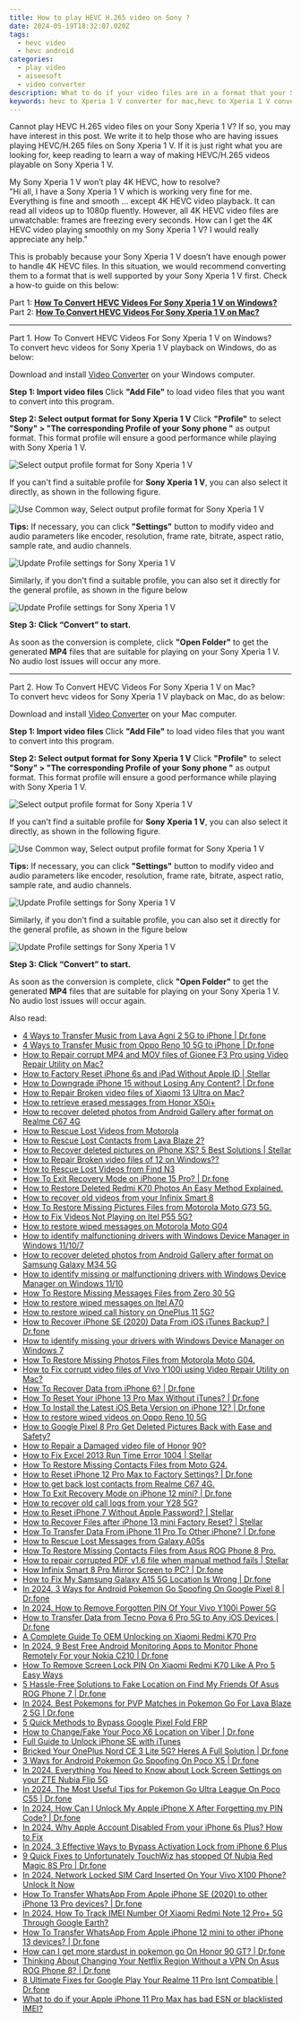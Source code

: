 ```yaml
---
title: How to play HEVC H.265 video on Sony ?
date: 2024-05-19T18:32:07.020Z
tags: 
  - hevc video
  - hevc android
categories: 
  - play video
  - aiseesoft
  - video converter
description: What to do if your video files are in a format that your Sony Xperia 1 V doesn’t support? Convert them first!!! Learn how to convert HEVC H.265 files for playing with Sony Xperia 1 V smoothly.
keywords: hevc to Xperia 1 V converter for mac,hevc to Xperia 1 V converter for windows,convert x265 for Xperia 1 V playing,hevc video android,play h.265 media on Sony Xperia 1 V,encode h.265 for Xperia 1 V,how to converter 720p to hevc on android,best hevc transcoder android,convert 4k video to 1080p android,video converter 720p to 1080p in android,vlc hevc android,hevc converter for android
---
```



<div class="atpl-content atpl-for-aiseesoft-video-converter play-hevc-video-on-android">

<div class="atpl-post-description-part-1">
<div class="tpl-content-sub-paragraph-normal">
  <p>
    Cannot play HEVC H.265 video files on your Sony Xperia 1 V? If so, you may have interest in this post. We write it to help those who are having issues playing HEVC/H.265 files on Sony Xperia 1 V. If it is just right what you are looking for, keep reading to learn a way of making HEVC/H.265 videos playable on Sony Xperia 1 V.
  </p>
</div>
</div>

<div class="atpl-post-device-model-description">

</div>



<div class="atpl-post-description-part-2">
<div class="tpl-content-sub-paragraph-question">
    My Sony Xperia 1 V won’t play 4K HEVC, how to resolve?
</div>
<div class="tpl-content-sub-paragraph-question">
    "Hi all, I have a Sony Xperia 1 V which is working very fine for me. Everything is fine and smooth … except 4K HEVC video playback. It can read all videos up to 1080p fluently. However, all 4K HEVC video files are unwatchable: frames are freezing every seconds. How can I get the 4K HEVC video playing smoothly on my Sony Xperia 1 V? I would really appreciate any help."
</div>
<div class="tpl-content-sub-paragraph-content">
  <p>
    This is probably because your Sony Xperia 1 V doesn’t have enough power to handle 4K HEVC files. In this situation, we would recommend converting them to a format that is well supported by your Sony Xperia 1 V first.
    Check a how-to guide on this below:
  </p>
</div>
</div>


Part 1: <strong><a href="#p1">How To Convert HEVC Videos For Sony Xperia 1 V on Windows?</a></strong>
Part 2: <strong><a href="#p2">How To Convert HEVC Videos For Sony Xperia 1 V on Mac?</a></strong>



<!-- Part 1 -->
<a id="p1" name="p1" ></a><hr>

<div class="atpl-step-part-style">Part 1. How To Convert HEVC Videos For Sony Xperia 1 V on Windows?</div>
To convert hevc videos for Sony Xperia 1 V playback on Windows, do as below:

Download and install <a class="atpl-step-content-a-style" href="https://tools.techidaily.com/aiseesoft-total-video-converter/" >Video Converter</a> on your Windows computer.

<strong>Step 1: Import video files </strong>
Click <b>"Add File"</b> to load video files that you want to convert into this program.

<strong>Step 2: Select output format for Sony Xperia 1 V</strong>
Click <b>"Profile"</b> to select <b>"Sony" > "The corresponding Profile of your Sony phone "</b> as output format. This format profile will ensure a good performance while playing with Sony Xperia 1 V.

<img src="https://tools.techidaily.com/images/apps/aiseesoft/video-converter/devices/sony/fv.mp4/win/profile-4.png" class="atpl-imgstyle" alt="Select output profile format for Sony Xperia 1 V" />

If you can't find a suitable profile for **Sony Xperia 1 V**, you can also select it directly, as shown in the following figure.

<img src="https://tools.techidaily.com/images/apps/aiseesoft/video-converter/devices/common_android/fv.mp4/win/profile.png" class="atpl-imgstyle" alt="Use Common way, Select output profile format for Sony Xperia 1 V" />

<strong>Tips:</strong>
If necessary, you can click <b>"Settings"</b> button to modify video and audio parameters like encoder, resolution, frame rate, bitrate, aspect ratio, sample rate, and audio channels. 

<img src="https://tools.techidaily.com/images/apps/aiseesoft/video-converter/devices/sony/fv.mp4/win/settings-2.png" class="atpl-imgstyle"  alt="Update Profile settings for Sony Xperia 1 V" />

Similarly, if you don't find a suitable profile, you can also set it directly for the general profile, as shown in the figure below

<img src="https://tools.techidaily.com/images/apps/aiseesoft/video-converter/devices/common_android/fv.mp4/win/settings.png" class="atpl-imgstyle"  alt="Update Profile settings for Sony Xperia 1 V" />

<strong>Step 3: Click “Convert” to start.</strong>

As soon as the conversion is complete, click <b>"Open Folder"</b> to get the generated <b>MP4</b> files that are suitable for playing on your Sony Xperia 1 V. No audio lost issues will occur any more.

<!-- Part 2 -->
<a id="p2" name="p2"></a><hr>

<div class="atpl-step-part-style">Part 2. How To Convert HEVC Videos For Sony Xperia 1 V on Mac?</div>
To convert hevc videos for Sony Xperia 1 V playback on Mac, do as below:

Download and install <a class="atpl-step-content-a-style" href="https://tools.techidaily.com/aiseesoft-total-video-converter/" >Video Converter</a> on your Mac computer.

<strong>Step 1: Import video files </strong>
Click <b>"Add File"</b> to load video files that you want to convert into this program.

<strong>Step 2: Select output format for Sony Xperia 1 V</strong>
Click <b>"Profile"</b> to select <b>"Sony" > "The corresponding Profile of your Sony phone "</b> as output format. This format profile will ensure a good performance while playing with Sony Xperia 1 V.

<img src="https://tools.techidaily.com/images/apps/aiseesoft/video-converter/devices/sony/fv.mp4/mac/profile.png" class="atpl-imgstyle" alt="Select output profile format for Sony Xperia 1 V" />

If you can't find a suitable profile for **Sony Xperia 1 V**, you can also select it directly, as shown in the following figure.

<img src="https://tools.techidaily.com/images/apps/aiseesoft/video-converter/devices/common_android/fv.mp4/mac/profile.png" class="atpl-imgstyle" alt="Use Common way, Select output profile format for Sony Xperia 1 V" />

<strong>Tips:</strong>
If necessary, you can click <b>"Settings"</b> button to modify video and audio parameters like encoder, resolution, frame rate, bitrate, aspect ratio, sample rate, and audio channels. 

<img src="https://tools.techidaily.com/images/apps/aiseesoft/video-converter/devices/sony/fv.mp4/mac/settings.png" class="atpl-imgstyle"  alt="Update Profile settings for Sony Xperia 1 V" />

Similarly, if you don't find a suitable profile, you can also set it directly for the general profile, as shown in the figure below

<img src="https://tools.techidaily.com/images/apps/aiseesoft/video-converter/devices/common_android/fv.mp4/win/settings.png" class="atpl-imgstyle"  alt="Update Profile settings for Sony Xperia 1 V" />

<strong>Step 3: Click “Convert” to start.</strong>

As soon as the conversion is complete, click <b>"Open Folder"</b> to get the generated <b>MP4</b> files that are suitable for playing on your Sony Xperia 1 V. No audio lost issues will occur again.


<ins class="adsbygoogle"
     style="display:block"
     data-ad-client="ca-pub-7571918770474297"
     data-ad-slot="8358498916"
     data-ad-format="auto"
     data-full-width-responsive="true"></ins>


</div>
<ins class="adsbygoogle"
    style="display:block"
    data-ad-format="autorelaxed"
    data-ad-client="ca-pub-7571918770474297"
    data-ad-slot="1223367746"></ins>

<span class="atpl-alsoreadstyle">Also read:</span>
<div><ul>
<li><a href="https://blog-min.techidaily.com/4-ways-to-transfer-music-from-lava-agni-2-5g-to-iphone-drfone-by-drfone-transfer-from-android-transfer-from-android/"><u>4 Ways to Transfer Music from Lava Agni 2 5G to iPhone | Dr.fone</u></a></li>
<li><a href="https://blog-min.techidaily.com/4-ways-to-transfer-music-from-oppo-reno-10-5g-to-iphone-drfone-by-drfone-transfer-from-android-transfer-from-android/"><u>4 Ways to Transfer Music from Oppo Reno 10 5G to iPhone | Dr.fone</u></a></li>
<li><a href="https://blog-min.techidaily.com/how-to-repair-corrupt-mp4-and-mov-files-of-gionee-f3-pro-using-video-repair-utility-on-mac-by-stellar-video-repair-mobile-video-repair/"><u>How to Repair corrupt MP4 and MOV files of Gionee F3 Pro using Video Repair Utility on Mac?</u></a></li>
<li><a href="https://blog-min.techidaily.com/how-to-factory-reset-iphone-6s-and-ipad-without-apple-id-stellar-by-stellar-data-recovery-ios-iphone-data-recovery/"><u>How to Factory Reset iPhone 6s and iPad Without Apple ID | Stellar</u></a></li>
<li><a href="https://blog-min.techidaily.com/how-to-downgrade-iphone-15-without-losing-any-content-drfone-by-drfone-ios-system-repair-ios-system-repair/"><u>How to Downgrade iPhone 15 without Losing Any Content? | Dr.fone</u></a></li>
<li><a href="https://blog-min.techidaily.com/how-to-repair-broken-video-files-of-xiaomi-13-ultra-on-mac-by-stellar-video-repair-mobile-video-repair/"><u>How to Repair Broken video files of Xiaomi 13 Ultra on Mac?</u></a></li>
<li><a href="https://blog-min.techidaily.com/how-to-retrieve-erased-messages-from-honor-x50iplus-by-fonelab-android-recover-messages/"><u>How to retrieve erased messages from Honor X50i+</u></a></li>
<li><a href="https://blog-min.techidaily.com/how-to-recover-deleted-photos-from-android-gallery-after-format-on-realme-c67-4g-by-stellar-photo-recovery-android-mobile-photo-recover/"><u>How to recover deleted photos from Android Gallery after format on Realme C67 4G</u></a></li>
<li><a href="https://blog-min.techidaily.com/how-to-rescue-lost-videos-from-motorola-by-fonelab-android-recover-video/"><u>How to Rescue Lost Videos from Motorola</u></a></li>
<li><a href="https://blog-min.techidaily.com/how-to-rescue-lost-contacts-from-lava-blaze-2-by-fonelab-android-recover-contacts/"><u>How to Rescue Lost Contacts from Lava Blaze 2?</u></a></li>
<li><a href="https://blog-min.techidaily.com/how-to-recover-deleted-pictures-on-iphone-xs-5-best-solutions-stellar-by-stellar-data-recovery-ios-iphone-data-recovery/"><u>How to Recover deleted pictures on iPhone XS? 5 Best Solutions | Stellar</u></a></li>
<li><a href="https://blog-min.techidaily.com/how-to-repair-broken-video-files-of-12-on-windows-by-stellar-video-repair-mobile-video-repair/"><u>How to Repair Broken video files of 12 on Windows??</u></a></li>
<li><a href="https://blog-min.techidaily.com/how-to-rescue-lost-videos-from-find-n3-by-fonelab-android-recover-video/"><u>How to Rescue Lost Videos from Find N3</u></a></li>
<li><a href="https://blog-min.techidaily.com/how-to-exit-recovery-mode-on-iphone-15-pro-drfone-by-drfone-ios-system-repair-ios-system-repair/"><u>How To Exit Recovery Mode on iPhone 15 Pro? | Dr.fone</u></a></li>
<li><a href="https://blog-min.techidaily.com/how-to-restore-deleted-redmi-k70-photos-an-easy-method-explained-by-fonelab-android-recover-photos/"><u>How to Restore Deleted Redmi K70 Photos  An Easy Method Explained.</u></a></li>
<li><a href="https://blog-min.techidaily.com/how-to-recover-old-videos-from-your-infinix-smart-8-by-fonelab-android-recover-video/"><u>How to recover old videos from your Infinix Smart 8</u></a></li>
<li><a href="https://blog-min.techidaily.com/how-to-restore-missing-pictures-files-from-motorola-moto-g73-5g-by-fonelab-android-recover-pictures/"><u>How To  Restore Missing Pictures Files from Motorola Moto G73 5G.</u></a></li>
<li><a href="https://blog-min.techidaily.com/how-to-fix-videos-not-playing-on-itel-p55-5g-by-stellar-video-repair-mobile-video-repair/"><u>How to Fix Videos Not Playing on Itel P55 5G?</u></a></li>
<li><a href="https://blog-min.techidaily.com/how-to-restore-wiped-messages-on-motorola-moto-g04-by-fonelab-android-recover-messages/"><u>How to restore wiped messages on Motorola Moto G04</u></a></li>
<li><a href="https://blog-min.techidaily.com/how-to-identify-malfunctioning-drivers-with-windows-device-manager-in-windows-11107-by-drivereasy-guide/"><u>How to identify malfunctioning drivers with Windows Device Manager in Windows 11/10/7</u></a></li>
<li><a href="https://blog-min.techidaily.com/how-to-recover-deleted-photos-from-android-gallery-after-format-on-samsung-galaxy-m34-5g-by-stellar-photo-recovery-android-mobile-photo-recover/"><u>How to recover deleted photos from Android Gallery after format on Samsung Galaxy M34 5G</u></a></li>
<li><a href="https://blog-min.techidaily.com/how-to-identify-missing-or-malfunctioning-drivers-with-windows-device-manager-on-windows-1110-by-drivereasy-guide/"><u>How to identify missing or malfunctioning drivers with Windows Device Manager on Windows 11/10</u></a></li>
<li><a href="https://blog-min.techidaily.com/how-to-restore-missing-messages-files-from-zero-30-5g-by-fonelab-android-recover-messages/"><u>How To  Restore Missing Messages Files from Zero 30 5G</u></a></li>
<li><a href="https://blog-min.techidaily.com/how-to-restore-wiped-messages-on-itel-a70-by-fonelab-android-recover-messages/"><u>How to restore wiped messages on Itel A70</u></a></li>
<li><a href="https://blog-min.techidaily.com/how-to-restore-wiped-call-history-on-oneplus-11-5g-by-fonelab-android-recover-call-logs/"><u>How to restore wiped call history on OnePlus 11 5G?</u></a></li>
<li><a href="https://blog-min.techidaily.com/how-to-recover-iphone-se-2020-data-from-ios-itunes-backup-drfone-by-drfone-ios-data-recovery-ios-data-recovery/"><u>How to Recover iPhone SE (2020) Data From iOS iTunes Backup? | Dr.fone</u></a></li>
<li><a href="https://blog-min.techidaily.com/how-to-identify-missing-your-drivers-with-windows-device-manager-on-windows-7-by-drivereasy-guide/"><u>How to identify missing your drivers with Windows Device Manager on Windows 7</u></a></li>
<li><a href="https://blog-min.techidaily.com/how-to-restore-missing-photos-files-from-motorola-moto-g04-by-fonelab-android-recover-photos/"><u>How To  Restore Missing Photos Files from Motorola Moto G04.</u></a></li>
<li><a href="https://blog-min.techidaily.com/how-to-fix-corrupt-video-files-of-vivo-y100i-using-video-repair-utility-on-mac-by-stellar-video-repair-mobile-video-repair/"><u>How to Fix corrupt video files of Vivo Y100i using Video Repair Utility on Mac?</u></a></li>
<li><a href="https://blog-min.techidaily.com/how-to-recover-data-from-iphone-6-drfone-by-drfone-ios-data-recovery-ios-data-recovery/"><u>How To Recover Data from iPhone 6? | Dr.fone</u></a></li>
<li><a href="https://blog-min.techidaily.com/how-to-reset-your-iphone-13-pro-max-without-itunes-drfone-by-drfone-ios-system-repair-ios-system-repair/"><u>How To Reset Your iPhone 13 Pro Max Without iTunes? | Dr.fone</u></a></li>
<li><a href="https://blog-min.techidaily.com/how-to-install-the-latest-ios-beta-version-on-iphone-12-drfone-by-drfone-ios-system-repair-ios-system-repair/"><u>How To Install the Latest iOS Beta Version on iPhone 12? | Dr.fone</u></a></li>
<li><a href="https://blog-min.techidaily.com/how-to-restore-wiped-videos-on-oppo-reno-10-5g-by-fonelab-android-recover-video/"><u>How to restore wiped videos on Oppo Reno 10 5G</u></a></li>
<li><a href="https://blog-min.techidaily.com/how-to-google-pixel-8-pro-get-deleted-pictures-back-with-ease-and-safety-by-fonelab-android-recover-pictures/"><u>How to Google Pixel 8 Pro Get Deleted Pictures Back with Ease and Safety?</u></a></li>
<li><a href="https://blog-min.techidaily.com/how-to-repair-a-damaged-video-file-of-honor-90-by-stellar-video-repair-mobile-video-repair/"><u>How to Repair a Damaged video file of Honor 90?</u></a></li>
<li><a href="https://blog-min.techidaily.com/how-to-fix-excel-2013-run-time-error-1004-stellar-by-stellar-guide/"><u>How to Fix Excel 2013 Run Time Error 1004 | Stellar</u></a></li>
<li><a href="https://blog-min.techidaily.com/how-to-restore-missing-contacts-files-from-moto-g24-by-fonelab-android-recover-contacts/"><u>How To  Restore Missing Contacts Files from Moto G24.</u></a></li>
<li><a href="https://blog-min.techidaily.com/how-to-reset-iphone-12-pro-max-to-factory-settings-drfone-by-drfone-ios-system-repair-ios-system-repair/"><u>How to Reset iPhone 12 Pro Max to Factory Settings? | Dr.fone</u></a></li>
<li><a href="https://blog-min.techidaily.com/how-to-get-back-lost-contacts-from-realme-c67-4g-by-fonelab-android-recover-contacts/"><u>How to get back lost contacts from Realme C67 4G.</u></a></li>
<li><a href="https://blog-min.techidaily.com/how-to-exit-recovery-mode-on-iphone-12-mini-drfone-by-drfone-ios-system-repair-ios-system-repair/"><u>How To Exit Recovery Mode on iPhone 12 mini? | Dr.fone</u></a></li>
<li><a href="https://blog-min.techidaily.com/how-to-recover-old-call-logs-from-your-y28-5g-by-fonelab-android-recover-call-logs/"><u>How to recover old call logs from your Y28 5G?</u></a></li>
<li><a href="https://blog-min.techidaily.com/how-to-reset-iphone-7-without-apple-password-stellar-by-stellar-data-recovery-ios-iphone-data-recovery/"><u>How to Reset iPhone 7 Without Apple Password? | Stellar</u></a></li>
<li><a href="https://blog-min.techidaily.com/how-to-recover-files-after-iphone-13-mini-factory-reset-stellar-by-stellar-data-recovery-ios-iphone-data-recovery/"><u>How to Recover Files after iPhone 13 mini Factory Reset? | Stellar</u></a></li>
<li><a href="https://blog-min.techidaily.com/how-to-transfer-data-from-iphone-11-pro-to-other-iphone-drfone-by-drfone-transfer-data-from-ios-transfer-data-from-ios/"><u>How To Transfer Data From iPhone 11 Pro To Other iPhone? | Dr.fone</u></a></li>
<li><a href="https://blog-min.techidaily.com/how-to-rescue-lost-messages-from-galaxy-a05s-by-fonelab-android-recover-messages/"><u>How to Rescue Lost Messages from Galaxy A05s</u></a></li>
<li><a href="https://blog-min.techidaily.com/how-to-restore-missing-contacts-files-from-asus-rog-phone-8-pro-by-fonelab-android-recover-contacts/"><u>How To  Restore Missing Contacts Files from Asus ROG Phone 8 Pro.</u></a></li>
<li><a href="https://blog-min.techidaily.com/how-to-repair-corrupted-pdf-v16-file-when-manual-method-fails-stellar-by-stellar-guide/"><u>How to repair corrupted PDF v1.6 file when manual method fails | Stellar</u></a></li>
<li><a href="https://screen-mirror.techidaily.com/how-infinix-smart-8-pro-mirror-screen-to-pc-drfone-by-drfone-android/"><u>How Infinix Smart 8 Pro Mirror Screen to PC? | Dr.fone</u></a></li>
<li><a href="https://fake-location.techidaily.com/how-to-fix-my-samsung-galaxy-a15-5g-location-is-wrong-drfone-by-drfone-virtual-android/"><u>How to Fix My Samsung Galaxy A15 5G Location Is Wrong | Dr.fone</u></a></li>
<li><a href="https://pokemon-go-android.techidaily.com/in-2024-3-ways-for-android-pokemon-go-spoofing-on-google-pixel-8-drfone-by-drfone-virtual-android/"><u>In 2024, 3 Ways for Android Pokemon Go Spoofing On Google Pixel 8 | Dr.fone</u></a></li>
<li><a href="https://unlock-android.techidaily.com/in-2024-how-to-remove-forgotten-pin-of-your-vivo-y100i-power-5g-by-drfone-android/"><u>In 2024, How to Remove Forgotten PIN Of Your Vivo Y100i Power 5G</u></a></li>
<li><a href="https://android-transfer.techidaily.com/how-to-transfer-data-from-tecno-pova-6-pro-5g-to-any-ios-devices-drfone-by-drfone-transfer-from-android-transfer-from-android/"><u>How to Transfer Data from Tecno Pova 6 Pro 5G to Any iOS Devices | Dr.fone</u></a></li>
<li><a href="https://unlock-android.techidaily.com/a-complete-guide-to-oem-unlocking-on-xiaomi-redmi-k70-pro-by-drfone-android/"><u>A Complete Guide To OEM Unlocking on Xiaomi Redmi K70 Pro</u></a></li>
<li><a href="https://android-location.techidaily.com/in-2024-9-best-free-android-monitoring-apps-to-monitor-phone-remotely-for-your-nokia-c210-drfone-by-drfone-virtual/"><u>In 2024, 9 Best Free Android Monitoring Apps to Monitor Phone Remotely For your Nokia C210 | Dr.fone</u></a></li>
<li><a href="https://unlock-android.techidaily.com/how-to-remove-screen-lock-pin-on-xiaomi-redmi-k70-like-a-pro-5-easy-ways-by-drfone-android/"><u>How To Remove Screen Lock PIN On Xiaomi Redmi K70 Like A Pro 5 Easy Ways</u></a></li>
<li><a href="https://location-fake.techidaily.com/5-hassle-free-solutions-to-fake-location-on-find-my-friends-of-asus-rog-phone-7-drfone-by-drfone-virtual-android/"><u>5 Hassle-Free Solutions to Fake Location on Find My Friends Of Asus ROG Phone 7 | Dr.fone</u></a></li>
<li><a href="https://android-pokemon-go.techidaily.com/in-2024-best-pokemons-for-pvp-matches-in-pokemon-go-for-lava-blaze-2-5g-drfone-by-drfone-virtual-android/"><u>In 2024, Best Pokemons for PVP Matches in Pokemon Go For Lava Blaze 2 5G | Dr.fone</u></a></li>
<li><a href="https://bypass-frp.techidaily.com/5-quick-methods-to-bypass-google-pixel-fold-frp-by-drfone-android/"><u>5 Quick Methods to Bypass Google Pixel Fold FRP</u></a></li>
<li><a href="https://location-social.techidaily.com/how-to-changefake-your-poco-x6-location-on-viber-drfone-by-drfone-virtual-android/"><u>How to Change/Fake Your Poco X6 Location on Viber | Dr.fone</u></a></li>
<li><a href="https://ios-unlock.techidaily.com/full-guide-to-unlock-iphone-se-with-itunes-by-drfone-ios/"><u>Full Guide to Unlock iPhone SE with iTunes</u></a></li>
<li><a href="https://howto.techidaily.com/bricked-your-oneplus-nord-ce-3-lite-5g-heres-a-full-solution-drfone-by-drfone-fix-android-problems-fix-android-problems/"><u>Bricked Your OnePlus Nord CE 3 Lite 5G? Heres A Full Solution | Dr.fone</u></a></li>
<li><a href="https://pokemon-go-android.techidaily.com/3-ways-for-android-pokemon-go-spoofing-on-poco-x5-drfone-by-drfone-virtual-android/"><u>3 Ways for Android Pokemon Go Spoofing On Poco X5 | Dr.fone</u></a></li>
<li><a href="https://unlock-android.techidaily.com/in-2024-everything-you-need-to-know-about-lock-screen-settings-on-your-zte-nubia-flip-5g-by-drfone-android/"><u>In 2024, Everything You Need to Know about Lock Screen Settings on your ZTE Nubia Flip 5G</u></a></li>
<li><a href="https://pokemon-go-android.techidaily.com/in-2024-the-most-useful-tips-for-pokemon-go-ultra-league-on-poco-c55-drfone-by-drfone-virtual-android/"><u>In 2024, The Most Useful Tips for Pokemon Go Ultra League On Poco C55 | Dr.fone</u></a></li>
<li><a href="https://iphone-unlock.techidaily.com/in-2024-how-can-i-unlock-my-apple-iphone-x-after-forgetting-my-pin-code-drfone-by-drfone-ios/"><u>In 2024, How Can I Unlock My Apple iPhone X After Forgetting my PIN Code? | Dr.fone</u></a></li>
<li><a href="https://apple-account.techidaily.com/in-2024-why-apple-account-disabled-from-your-iphone-6s-plus-how-to-fix-by-drfone-ios/"><u>In 2024, Why Apple Account Disabled From your iPhone 6s Plus? How to Fix</u></a></li>
<li><a href="https://activate-lock.techidaily.com/in-2024-3-effective-ways-to-bypass-activation-lock-from-iphone-6-plus-by-drfone-ios/"><u>In 2024, 3 Effective Ways to Bypass Activation Lock from iPhone 6 Plus</u></a></li>
<li><a href="https://howto.techidaily.com/9-quick-fixes-to-unfortunately-touchwiz-has-stopped-of-nubia-red-magic-8s-pro-drfone-by-drfone-fix-android-problems-fix-android-problems/"><u>9 Quick Fixes to Unfortunately TouchWiz has stopped Of Nubia Red Magic 8S Pro | Dr.fone</u></a></li>
<li><a href="https://sim-unlock.techidaily.com/in-2024-network-locked-sim-card-inserted-on-your-vivo-x100-phone-unlock-it-now-by-drfone-android/"><u>In 2024, Network Locked SIM Card Inserted On Your Vivo X100 Phone? Unlock It Now</u></a></li>
<li><a href="https://techidaily.com/how-to-transfer-whatsapp-from-apple-iphone-se-2020-to-other-iphone-13-pro-devices-drfone-by-drfone-transfer-whatsapp-from-ios-transfer-whatsapp-from-ios/"><u>How To Transfer WhatsApp From Apple iPhone SE (2020) to other iPhone 13 Pro devices? | Dr.fone</u></a></li>
<li><a href="https://unlock-android.techidaily.com/in-2024-how-to-track-imei-number-of-xiaomi-redmi-note-12-proplus-5g-through-google-earth-by-drfone-android/"><u>In 2024, How To Track IMEI Number Of Xiaomi Redmi Note 12 Pro+ 5G Through Google Earth?</u></a></li>
<li><a href="https://techidaily.com/how-to-transfer-whatsapp-from-apple-iphone-12-mini-to-other-iphone-13-devices-drfone-by-drfone-transfer-whatsapp-from-ios-transfer-whatsapp-from-ios/"><u>How To Transfer WhatsApp From Apple iPhone 12 mini to other iPhone 13 devices? | Dr.fone</u></a></li>
<li><a href="https://pokemon-go-android.techidaily.com/how-can-i-get-more-stardust-in-pokemon-go-on-honor-90-gt-drfone-by-drfone-virtual-android/"><u>How can I get more stardust in pokemon go On Honor 90 GT? | Dr.fone</u></a></li>
<li><a href="https://fake-location.techidaily.com/thinking-about-changing-your-netflix-region-without-a-vpn-on-asus-rog-phone-8-drfone-by-drfone-virtual-android/"><u>Thinking About Changing Your Netflix Region Without a VPN On Asus ROG Phone 8? | Dr.fone</u></a></li>
<li><a href="https://howto.techidaily.com/8-ultimate-fixes-for-google-play-your-realme-11-pro-isnt-compatible-drfone-by-drfone-fix-android-problems-fix-android-problems/"><u>8 Ultimate Fixes for Google Play Your Realme 11 Pro Isnt Compatible | Dr.fone</u></a></li>
<li><a href="https://sim-unlock.techidaily.com/what-to-do-if-your-apple-iphone-11-pro-max-has-bad-esn-or-blacklisted-imei-by-drfone-ios/"><u>What to do if your Apple iPhone 11 Pro Max has bad ESN or blacklisted IMEI?</u></a></li>
</ul></div>


